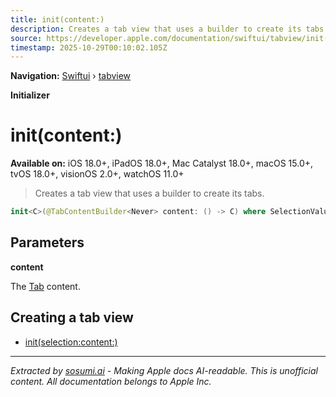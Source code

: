 ```yaml
---
title: init(content:)
description: Creates a tab view that uses a builder to create its tabs.
source: https://developer.apple.com/documentation/swiftui/tabview/init(content:)
timestamp: 2025-10-29T00:10:02.105Z
---
```


**Navigation:** [Swiftui](/documentation/swiftui) › [tabview](/documentation/swiftui/tabview)

**Initializer**

# init(content:)

**Available on:** iOS 18.0+, iPadOS 18.0+, Mac Catalyst 18.0+, macOS 15.0+, tvOS 18.0+, visionOS 2.0+, watchOS 11.0+

> Creates a tab view that uses a builder to create its tabs.

```swift
init<C>(@TabContentBuilder<Never> content: () -> C) where SelectionValue == Never, Content == TabContentBuilder<Never>.Content<C>, C : TabContent
```

## Parameters

**content**

The [Tab](/documentation/swiftui/tab) content.



## Creating a tab view

- [init(selection:content:)](/documentation/swiftui/tabview/init(selection:content:))

---

*Extracted by [sosumi.ai](https://sosumi.ai) - Making Apple docs AI-readable.*
*This is unofficial content. All documentation belongs to Apple Inc.*
